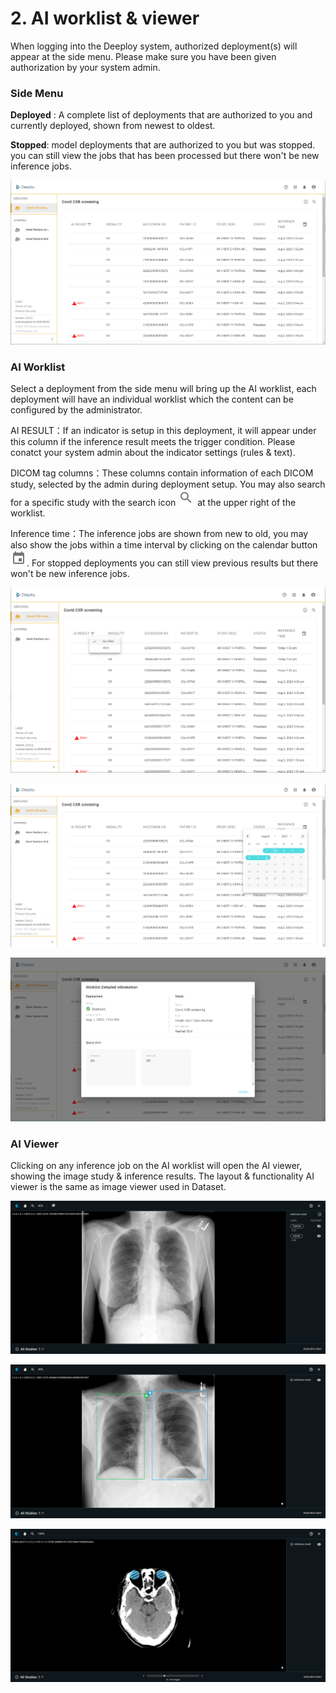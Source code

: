 # 2. AI worklist & viewer

When logging into the Deeploy system, authorized deployment(s) will appear at the side menu. Please make sure you have been given authorization by your system admin.

### Side Menu <a href="#side-menu" id="side-menu"></a>

**Deployed** : A complete list of deployments that are authorized to you and currently deployed, shown from newest to oldest.

**Stopped**: model deployments that are authorized to you but was stopped. you can still view the jobs that has been processed but there won't be new inference jobs.

![Deeploy AI worklist overview](.gitbook/assets/Deeploy-con-2-0-1.png)



### AI Worklist&#x20;

Select a deployment from the side menu will bring up the AI worklist, each deployment will have an individual worklist which the content can be configured by the administrator.&#x20;



AI RESULT：If an indicator is setup in this deployment, it will appear under this column if the inference result meets the trigger condition. Please conatct your system admin about the indicator settings (rules & text).

DICOM tag columns：These columns contain information of each DICOM study, selected by the admin during deployment setup. You may also search for a specific study with the search icon ![](.gitbook/assets/con-icon-6.png) at the upper right of the worklist.

Inference time：The inference jobs are shown from new to old, you may also show the jobs within a time interval by clicking on the calendar button ![](<.gitbook/assets/con-icon-4 (1).png>). For stopped deployments you can still view previous results but there won't be new inference jobs.

![user can filter the worklist by AI result](.gitbook/assets/Deeploy-con-2-0-0.png)



![filter inference jobs by setting time interval](.gitbook/assets/Deeploy-con-2-0-2.png)

![select the information button to view the deployment settings](.gitbook/assets/Deeploy-con-2-0-3.png)

### AI Viewer

Clicking on any inference job on the AI worklist will open the AI viewer, showing the image study & inference results. The layout & functionality AI viewer is the same as image viewer used in Dataset.

![AI viewer: Image Classification](.gitbook/assets/con-5-1-5.png)

![AI viewer: Object Detection](.gitbook/assets/con-5-1-6.png)

![AI viewer: Object Segmentation](.gitbook/assets/con-5-1-7.png)
